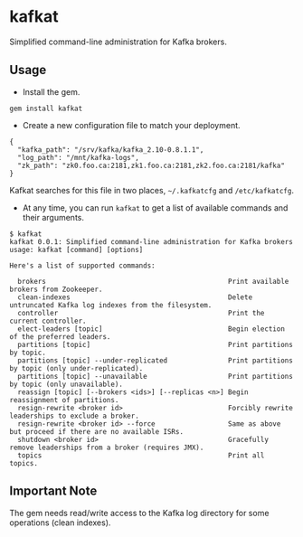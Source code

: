 kafkat
======

Simplified command-line administration for Kafka brokers.

## Usage

* Install the gem.

```
gem install kafkat
```

* Create a new configuration file to match your deployment.

```
{
  "kafka_path": "/srv/kafka/kafka_2.10-0.8.1.1",
  "log_path": "/mnt/kafka-logs",
  "zk_path": "zk0.foo.ca:2181,zk1.foo.ca:2181,zk2.foo.ca:2181/kafka"
}
```

Kafkat searches for this file in two places, `~/.kafkatcfg` and `/etc/kafkatcfg`.

* At any time, you can run `kafkat` to get a list of available commands and their arguments.

```
$ kafkat
kafkat 0.0.1: Simplified command-line administration for Kafka brokers
usage: kafkat [command] [options]

Here's a list of supported commands:

  brokers                                             Print available brokers from Zookeeper.
  clean-indexes                                       Delete untruncated Kafka log indexes from the filesystem.
  controller                                          Print the current controller.
  elect-leaders [topic]                               Begin election of the preferred leaders.
  partitions [topic]                                  Print partitions by topic.
  partitions [topic] --under-replicated               Print partitions by topic (only under-replicated).
  partitions [topic] --unavailable                    Print partitions by topic (only unavailable).
  reassign [topic] [--brokers <ids>] [--replicas <n>] Begin reassignment of partitions.
  resign-rewrite <broker id>                          Forcibly rewrite leaderships to exclude a broker.
  resign-rewrite <broker id> --force                  Same as above but proceed if there are no available ISRs.
  shutdown <broker id>                                Gracefully remove leaderships from a broker (requires JMX).
  topics                                              Print all topics.
```

## Important Note

The gem needs read/write access to the Kafka log directory for some operations (clean indexes).

